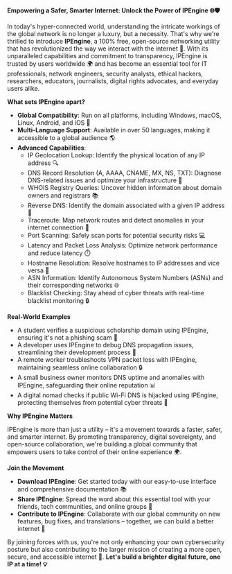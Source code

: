 **Empowering a Safer, Smarter Internet: Unlock the Power of IPEngine 🌐🛡️**

In today's hyper-connected world, understanding the intricate workings of the global network is no longer a luxury, but a necessity. That's why we're thrilled to introduce **IPEngine**, a 100% free, open-source networking utility that has revolutionized the way we interact with the internet 🚀. With its unparalleled capabilities and commitment to transparency, IPEngine is trusted by users worldwide 🌍 and has become an essential tool for IT professionals, network engineers, security analysts, ethical hackers, researchers, educators, journalists, digital rights advocates, and everyday users alike.

**What sets IPEngine apart?**

*   **Global Compatibility**: Run on all platforms, including Windows, macOS, Linux, Android, and iOS 📡
*   **Multi-Language Support**: Available in over 50 languages, making it accessible to a global audience 🌎
*   **Advanced Capabilities**:
    *   IP Geolocation Lookup: Identify the physical location of any IP address 🔍
    *   DNS Record Resolution (A, AAAA, CNAME, MX, NS, TXT): Diagnose DNS-related issues and optimize your infrastructure 🔩
    *   WHOIS Registry Queries: Uncover hidden information about domain owners and registrars 📚
    *   Reverse DNS: Identify the domain associated with a given IP address 🔗
    *   Traceroute: Map network routes and detect anomalies in your internet connection 📍
    *   Port Scanning: Safely scan ports for potential security risks 💻
    *   Latency and Packet Loss Analysis: Optimize network performance and reduce latency ⏱️
    *   Hostname Resolution: Resolve hostnames to IP addresses and vice versa 🔗
    *   ASN Information: Identify Autonomous System Numbers (ASNs) and their corresponding networks 🌐
    *   Blacklist Checking: Stay ahead of cyber threats with real-time blacklist monitoring 🔒

**Real-World Examples**

*   A student verifies a suspicious scholarship domain using IPEngine, ensuring it's not a phishing scam 💸
*   A developer uses IPEngine to debug DNS propagation issues, streamlining their development process 🚀
*   A remote worker troubleshoots VPN packet loss with IPEngine, maintaining seamless online collaboration 🔒
*   A small business owner monitors DNS uptime and anomalies with IPEngine, safeguarding their online reputation 📊
*   A digital nomad checks if public Wi-Fi DNS is hijacked using IPEngine, protecting themselves from potential cyber threats 🌟

**Why IPEngine Matters**

IPEngine is more than just a utility – it's a movement towards a faster, safer, and smarter internet. By promoting transparency, digital sovereignty, and open-source collaboration, we're building a global community that empowers users to take control of their online experience 🌍.

**Join the Movement**

*   **Download IPEngine**: Get started today with our easy-to-use interface and comprehensive documentation 📚
*   **Share IPEngine**: Spread the word about this essential tool with your friends, tech communities, and online groups 💬
*   **Contribute to IPEngine**: Collaborate with our global community on new features, bug fixes, and translations – together, we can build a better internet 🔩

By joining forces with us, you're not only enhancing your own cybersecurity posture but also contributing to the larger mission of creating a more open, secure, and accessible internet 🌟. **Let's build a brighter digital future, one IP at a time! 💡**